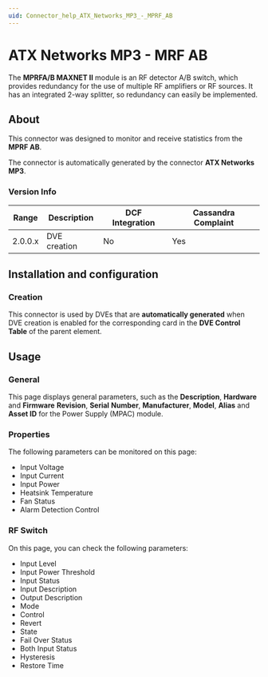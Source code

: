 ```yaml
---
uid: Connector_help_ATX_Networks_MP3_-_MPRF_AB
---
```


# ATX Networks MP3 - MRF AB

The **MPRFA/B MAXNET II** module is an RF detector A/B switch, which provides redundancy for the use of multiple RF amplifiers or RF sources. It has an integrated 2-way splitter, so redundancy can easily be implemented.

## About

This connector was designed to monitor and receive statistics from the **MPRF AB**.

The connector is automatically generated by the connector **ATX Networks MP3**.

### Version Info

| Range     | Description     | DCF Integration     | Cassandra Complaint     |
|------------------|-----------------|---------------------|-------------------------|
| 2.0.0.x          | DVE creation    | No                  | Yes                     |

## Installation and configuration

### Creation

This connector is used by DVEs that are **automatically generated** when DVE creation is enabled for the corresponding card in the **DVE Control Table** of the parent element.

## Usage

### General

This page displays general parameters, such as the **Description**, **Hardware** and **Firmware** **Revision**, **Serial** **Number**, **Manufacturer**, **Model**, **Alias** and **Asset ID** for the Power Supply (MPAC) module.

### Properties

The following parameters can be monitored on this page:

- Input Voltage
- Input Current
- Input Power
- Heatsink Temperature
- Fan Status
- Alarm Detection Control

### RF Switch

On this page, you can check the following parameters:

- Input Level
- Input Power Threshold
- Input Status
- Input Description
- Output Description
- Mode
- Control
- Revert
- State
- Fail Over Status
- Both Input Status
- Hysteresis
- Restore Time

